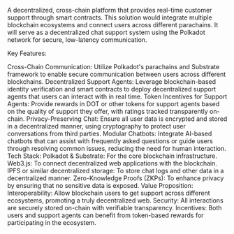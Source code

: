  
A decentralized, cross-chain platform that provides real-time customer support through smart contracts. This solution would integrate multiple blockchain ecosystems and connect users across different parachains. It will serve as a decentralized chat support system using the Polkadot network for secure, low-latency communication.

Key Features:

Cross-Chain Communication: Utilize Polkadot's parachains and Substrate framework to enable secure communication between users across different blockchains.
Decentralized Support Agents: Leverage blockchain-based identity verification and smart contracts to deploy decentralized support agents that users can interact with in real time.
Token Incentives for Support Agents: Provide rewards in DOT or other tokens for support agents based on the quality of support they offer, with ratings tracked transparently on-chain.
Privacy-Preserving Chat: Ensure all user data is encrypted and stored in a decentralized manner, using cryptography to protect user conversations from third parties.
Modular Chatbots: Integrate AI-based chatbots that can assist with frequently asked questions or guide users through resolving common issues, reducing the need for human interaction.
Tech Stack:
Polkadot & Substrate: For the core blockchain infrastructure.
Web3.js: To connect decentralized web applications with the blockchain.
IPFS or similar decentralized storage: To store chat logs and other data in a decentralized manner.
Zero-Knowledge Proofs (ZKPs): To enhance privacy by ensuring that no sensitive data is exposed.
Value Proposition:
Interoperability: Allow blockchain users to get support across different ecosystems, promoting a truly decentralized web.
Security: All interactions are securely stored on-chain with verifiable transparency.
Incentives: Both users and support agents can benefit from token-based rewards for participating in the ecosystem.
